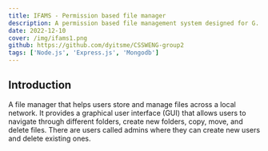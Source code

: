 ```yaml
---
title: IFAMS - Permission based file manager
description: A permission based file management system designed for G. Ilagan Designs and Construction.
date: 2022-12-10
cover: /img/ifams1.png
github: https://github.com/dyitsme/CSSWENG-group2
tags: ['Node.js', 'Express.js', 'Mongodb']
---
```


## Introduction 
A file manager that helps users store and manage files across a local network. It provides a graphical user interface (GUI) that allows users to navigate through different folders, create new folders, copy, move, and delete files. There are users called admins where they can create new users and delete existing ones.
